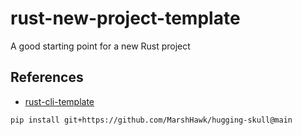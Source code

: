 # rust-new-project-template
A good starting point for a new Rust project

## References

* [rust-cli-template](https://github.com/kbknapp/rust-cli-template)

```
pip install git+https://github.com/MarshHawk/hugging-skull@main
```
